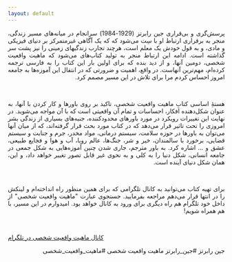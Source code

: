```yaml
---
layout: default
---
```


<div dir="rtl">
<div style='text-align: justify;'>
پرسش‌گری و بی‌قراری جین رابرتز (1929-1984) سرانجام در میانه‌های مسیر زندگی، منجر به برقراری ارتباط او با سِت می‌شود که که یک آگاهی غیرمتمرکز بر دنیای فیزیکی و مادی، و به قول خودش یک معلم است، هرچند تجارب زندگیهای زمینی را نیز پشت سر گذاشته است. ادامه این ارتباط منجر به تولید کتاب‌های می‌شود که ماهیت واقعیت شخصی، دومین آنها، و از دید بنده که برای اولین بار این کتاب را به فارسی ترجمه کرده‌ام، مهم‌ترین آنهاست. در واقع، اهمیت و ضرورتی که در انتقال این آموزه‌ها به جامعه امروز احساس کردم مرا برای تلاش در این مسیر مصمم کرد.    
<p>&nbsp;</p>
هستۀِ اساسی کتابِ ماهیت واقعیت شخصی، تاکید بر روی باورها و کار کردن با آنها، به عنوان شکل‌دهنده افکار، احساسات و تمام آن واقعیتی است که با آن مواجه می‌شوید. در نهایت این تغییرات رویکرد در مورد باورهای محدودکننده، جنبه‌های بسیاری از زندگی بشر امروزی را تحت تاثیر قرار می‌دهد که در کتاب مورد بحث قرار گرفته‌اند، که از میان آنها می‌توان به باورها در حوزه سلامت، سیستم درمانی، مواد مخدر، جرم و جنایت و سیستم قضایی، برخورد با سالمندان، خیر و شر، جنگ‌ها، عالم رویا، آب و هوا و فجایع طبیعی، عشق و ... اشاره کرد. به باور مترجم، جاری شدن چنین آموزه‌هایی به شکل جمعی در جامعه انسانی، شکل دنیا را به کلی و به نحوی غیر قابل تصور تغییر خواهد داد، و این، همان شکل دنیای آینده است.    
<p>&nbsp;</p>
برای تهیه کتاب می‌توانید به کانال تلگرامی که برای همین منظور راه انداخته‌ام و لینکش را در انتها قرار می‌دهم مراجعه بفرمایید. جستجوی عبارت "ماهیت واقعیت شخصی" از داخل خود تلگرام هم راه دیگری برای ورود به کانال خواهد بود. امیدوارم در این مسیر، با هم همراه شویم!  
<br/>  
<p>&nbsp;</p>
</div>
</div>


[کانال ماهیت واقعیت شخصی در تلگرام](https://t.me/NaoPeRe/3)

<div dir="rtl">
جین رابرتز #جین_رابرتز
ماهیت واقعیت شخصی #ماهیت_واقعیت_شخصی
</div>
